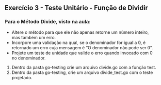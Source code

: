 ## Exercício 3 - Teste Unitário - Função de Dividir

### Para o Método Divide, visto na aula:
- Altere o método para que ele não apenas retorne um número inteiro, mas também um erro.
- Incorpore uma validação na qual, se o denominador for igual a 0, é retornado um erro cuja mensagem é “O denominador não pode ser 0”. 
- Projete um teste de unidade que valide o erro quando invocado com 0 no denominador.
1. Dentro da pasta go-testing crie um arquivo divide.go com a função test.
2. Dentro da pasta go-testing, crie um arquivo divide_test.go com o teste projetado.
